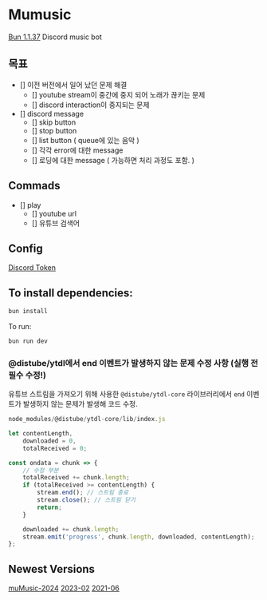 # Mumusic

[Bun 1.1.37](https://bun.sh)
Discord music bot

## 목표

- [] 이전 버전에서 일어 났던 문제 해결
  - [] youtube stream이 중간에 중지 되어 노래가 끊키는 문제
  - [] discord interaction이 중지되는 문제
- [] discord message
  - [] skip button
  - [] stop button
  - [] list button ( queue에 있는 음악 )
  - [] 각각 error에 대한 message
  - [] 로딩에 대한 message ( 가능하면 처리 과정도 포함. )

## Commads

- [] play
  - [] youtube url
  - [] 유튜브 검색어

## Config

[Discord Token](https://discord.com/developers/applications/)

## To install dependencies:

```bash
bun install
```

To run:

```bash
bun run dev
```

### @distube/ytdl에서 end 이벤트가 발생하지 않는 문제 수정 사항 (실행 전 필수 수정!)

유튜브 스트림을 가져오기 위해 사용한 `@distube/ytdl-core` 라이브러리에서 `end` 이벤트가 발생하지 않는 문제가 발생해 코드 수정.

```javascript
node_modules/@distube/ytdl-core/lib/index.js

let contentLength,
    downloaded = 0,
    totalReceived = 0;

const ondata = chunk => {
    // 수정 부분
    totalReceived += chunk.length;
    if (totalReceived >= contentLength) {
        stream.end(); // 스트림 종료
        stream.close(); // 스트림 닫기
        return;
    }

    downloaded += chunk.length;
    stream.emit('progress', chunk.length, downloaded, contentLength);
};
```

## Newest Versions

[muMusic-2024](https://github.com/kajj8808/Mumusic/tree/muMusic-2024)
[2023-02](https://github.com/kajj8808/discord-musicbot-2023-02)
[2021-06](https://github.com/kajj8808/discord_music_bot_2021-06)
